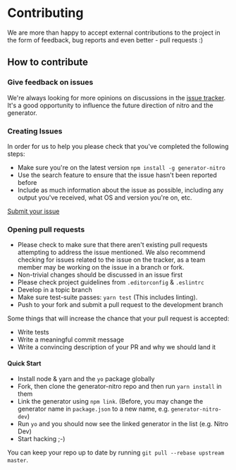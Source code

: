 # Contributing

We are more than happy to accept external contributions to the project in the form of feedback, bug reports and even better - pull requests :)

## How to contribute

### Give feedback on issues

We're always looking for more opinions on discussions in the [issue tracker](https://github.com/namics/generator-nitro/issues). 
It's a good opportunity to influence the future direction of nitro and the generator.

### Creating Issues

In order for us to help you please check that you've completed the following steps:

* Make sure you're on the latest version `npm install -g generator-nitro`
* Use the search feature to ensure that the issue hasn't been reported before
* Include as much information about the issue as possible, including any output you've received, what OS and version you're on, etc.
  
[Submit your issue](https://github.com/namics/generator-nitro/issues/new)

### Opening pull requests

* Please check to make sure that there aren't existing pull requests attempting to address the issue mentioned. We also recommend checking for issues related to the issue on the tracker, as a team member may be working on the issue in a branch or fork.
* Non-trivial changes should be discussed in an issue first
* Please check project guidelines from `.editorconfig` & `.eslintrc`
* Develop in a topic branch
* Make sure test-suite passes: `yarn test` (This includes linting).
* Push to your fork and submit a pull request to the development branch

Some things that will increase the chance that your pull request is accepted:

* Write tests
* Write a meaningful commit message
* Write a convincing description of your PR and why we should land it

#### Quick Start

- Install node & yarn and the `yo` package globally
- Fork, then clone the generator-nitro repo and then run `yarn install` in them
- Link the generator using `npm link`. (Before, you may change the generator name in `package.json` to a new name, e.g. `generator-nitro-dev`)
- Run `yo` and you should now see the linked generator in the list (e.g. Nitro Dev)
- Start hacking ;-)

You can keep your repo up to date by running `git pull --rebase upstream master`.


